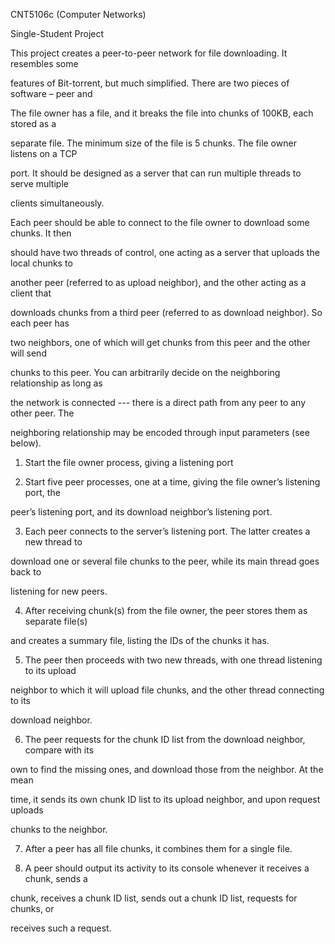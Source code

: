CNT5106c (Computer Networks)

Single-Student Project 

This project creates a peer-to-peer network for file downloading. It resembles some 

features of Bit-torrent, but much simplified. There are two pieces of software – peer and 

The file owner has a file, and it breaks the file into chunks of 100KB, each stored as a 

separate file. The minimum size of the file is 5 chunks. The file owner listens on a TCP 

port. It should be designed as a server that can run multiple threads to serve multiple 

clients simultaneously. 

Each peer should be able to connect to the file owner to download some chunks. It then 

should have two threads of control, one acting as a server that uploads the local chunks to 

another peer (referred to as upload neighbor), and the other acting as a client that 

downloads chunks from a third peer (referred to as download neighbor). So each peer has 

two neighbors, one of which will get chunks from this peer and the other will send 

chunks to this peer. You can arbitrarily decide on the neighboring relationship as long as 

the network is connected --- there is a direct path from any peer to any other peer. The 

neighboring relationship may be encoded through input parameters (see below).

1. Start the file owner process, giving a listening port

2. Start five peer processes, one at a time, giving the file owner’s listening port, the 

peer’s listening port, and its download neighbor’s listening port. 

3. Each peer connects to the server’s listening port. The latter creates a new thread to 

download one or several file chunks to the peer, while its main thread goes back to 

listening for new peers. 

4. After receiving chunk(s) from the file owner, the peer stores them as separate file(s)

and creates a summary file, listing the IDs of the chunks it has.

5. The peer then proceeds with two new threads, with one thread listening to its upload

neighbor to which it will upload file chunks, and the other thread connecting to its 

download neighbor. 

6. The peer requests for the chunk ID list from the download neighbor, compare with its 

own to find the missing ones, and download those from the neighbor. At the mean 

time, it sends its own chunk ID list to its upload neighbor, and upon request uploads 

chunks to the neighbor. 

7. After a peer has all file chunks, it combines them for a single file. 

8. A peer should output its activity to its console whenever it receives a chunk, sends a 

chunk, receives a chunk ID list, sends out a chunk ID list, requests for chunks, or 

receives such a request.
